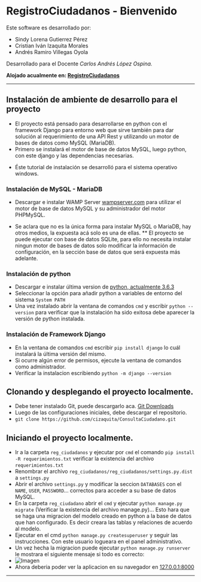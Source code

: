 # RegistroCiudadanos - Bienvenido

Este software es desarrollado por:
- Sindy Lorena Gutierrez Pérez
- Cristian Iván Izaquita Morales
- Andrés Ramiro Villegas Oyola

Desarrollado para el Docente _Carlos Andrés López Ospina._

**Alojado acualmente en: [RegistroCiudadanos](http://ada.resistencia.la:9000)**



-------------------------------------
## Instalación de ambiente de desarrollo para el proyecto
- El proyecto está pensado para desarrollarse en python con el framework Django para entorno web que sirve también para dar solución al requerimiento de una API Rest y utilizando un motor de bases de datos como MySQL (MariaDB). 
- Primero se instalará el motor de base de datos MySQL, luego python, con este django y las dependencias necesarias.
* Éste tutorial de instalación se desarrolló para el sistema operativo windows.

### Instalación de MySQL - MariaDB
- Descargar e instalar WAMP Server [wampserver.com](http://www.wampserver.com/en/) para utilizar el motor de base de datos MySQL y su administrador del motor PHPMySQL.
* Se aclara que no es la única forma para instalar MySQL o MariaDB, hay otros medios, la expuesta acá solo es una de ellas.
** El proyecto se puede ejecutar con base de datos SQLite, para ello no necesita instalar ningun motor de bases de datos solo modificar la información de configuración, en la sección base de datos que será expuesta más adelante.

### Instalación de python
- Descargar e instalar última version de [python, actualmente 3.6.3](https://www.python.org/downloads/)
- Seleccionar la opción para añadir python a variables de entorno del sistema `System PATH`
- Una vez instalado abrir la ventana de comandos `cmd` y escribir `python --version` para verificar que la instalación ha sido exitosa debe aparecer la versión de python instalada.

### Instalación de Framework Django
- En la ventana de comandos `cmd` escribir `pip install django` lo cuál instalará la última versión del mismo.
- Si ocurre algún error de permisos, ejecute la ventana de comandos como administrador.
- Verificar la instalacion escribiendo `python -m django --version`


## Clonando y desplegando el proyecto localmente.
- Debe tener instalado Git, puede descargarlo aca. [Git Downloads](https://git-scm.com/downloads)
- Luego de las configuraciones iniciales, debe descargar el repositorio.
- `git clone https://github.com/cizaquita/ConsultaCiudadano.git`

## Iniciando el proyecto localmente.
- Ir a la carpeta `reg_ciudadanos` y ejecutar por `cmd` el comando `pip install -R requerimientos.txt` verificar la existencia del archivo `requerimientos.txt`
- Renombrar el archivo `reg_ciudadanos/reg_ciudadanos/settings.py.dist` a `settings.py`
- Abrir el archivo `settings.py` y modificar la seccion `DATABASES` con el `NAME`, `USER`, `PASSWORD`... correctos para acceder a su base de datos MySQL.
- En la carpeta `reg_ciudadano` abrir el `cmd` y ejecutar `python manage.py migrate` (Verificar la existencia del archivo manage.py)... Esto hara que se haga una migracion del modelo creado en python a la base de datos que han configurado. Es decir creara las tablas y relaciones de acuerdo al modelo.
- Ejecutar en el cmd `python manage.py createsuperuser` y seguir las instrucciones. Con este usuario logueara en el panel administrativo.
- Un vez hecha la migracion puede ejecutar `python manage.py runserver` le mostrara el siguiente mensaje si todo es correcto:
- ![Imagen](https://i.imgur.com/rc4RGR4.png) 
- Ahora deberia poder ver la aplicacion en su navegador en [127.0.0.1:8000](http://127.0.0.1:8000)


--------------------------------------------------------------------
